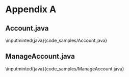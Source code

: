 # Appendix A

## Account.java

\inputminted{java}{code_samples/Account.java}

## ManageAccount.java

\inputminted{java}{code_samples/ManageAccount.java}
